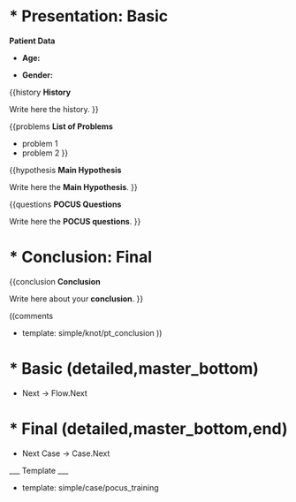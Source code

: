 # * Presentation: Basic

**Patient Data**

* **Age:**

* **Gender:**

{{history
**History**

Write here the history.
}}

{{problems
**List of Problems**

* problem 1
* problem 2
}}

{{hypothesis
**Main Hypothesis**

Write here the **Main Hypothesis**.
}}

{{questions
**POCUS Questions**

Write here the **POCUS questions**.
}}

# * Conclusion: Final

{{conclusion
**Conclusion**

Write here about your **conclusion**.
}}

((comments
* template: simple/knot/pt_conclusion
))

# * Basic (detailed,master_bottom)

* Next -> Flow.Next

# * Final (detailed,master_bottom,end)

* Next Case -> Case.Next

___ Template ___

* template: simple/case/pocus_training
